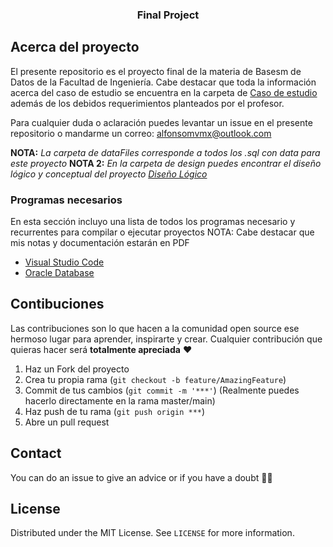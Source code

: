 <p align="center">
  <h3 align="center">Final Project</h3>
</p>

<!-- ABOUT THE PROJECT -->
## Acerca del proyecto

El presente repositorio es el proyecto final de la materia de Basesm de Datos de la Facultad de Ingeniería. 
Cabe destacar que toda la información acerca del caso de estudio se encuentra en la carpeta de [Caso de estudio](https://github.com/aMurryFly/globalHome_BD/blob/master/casoEstudioNoBD/global-home.pdf) además de los debidos requerimientos planteados por el profesor.

Para cualquier duda o aclaración puedes levantar un issue en el presente repositorio o mandarme un correo: alfonsomvmx@outlook.com

**NOTA:** *La carpeta de dataFiles corresponde a todos los .sql con data para este proyecto* 
**NOTA 2:** *En la carpeta de design puedes encontrar el diseño lógico y conceptual del proyecto [Diseño Lógico](https://github.com/aMurryFly/globalHome_BD/blob/master/design/finalModelLogic.jpg)* 



### Programas necesarios 

En esta sección incluyo una lista de todos los programas necesario y recurrentes para compilar o ejecutar proyectos
NOTA: Cabe destacar que mis notas y documentación estarán en PDF

- [Visual Studio Code](https://code.visualstudio.com)
- [Oracle Database](https://www.oracle.com/database/)



<!-- GETTING STARTED 
### Installation

1. Get a free API Key at [https://example.com](https://example.com)
2. Clone the repo
   ```sh
   git clone https://github.com/your_username_/Project-Name.git
   ```
3. Install NPM packages
   ```sh
   npm install
   ```
4. Enter your API in `config.js`
   ```JS
   const API_KEY = 'ENTER YOUR API'; 
  ``` 
--> 
  
## Contibuciones

Las contribuciones son lo que hacen a la comunidad open source ese hermoso lugar para aprender, inspirarte y crear. Cualquier contribución que quieras hacer será **totalmente apreciada** ❤️

1. Haz un Fork del proyecto
2. Crea tu propia rama (`git checkout -b feature/AmazingFeature`)
3. Commit de tus cambios (`git commit -m '***'`) (Realmente puedes hacerlo directamente en la rama master/main)
4. Haz push de tu rama (`git push origin ***`)  
5. Abre un pull request


## Contact
You can do an issue to give an advice or if you have a doubt ✌🏻

## License
Distributed under the MIT License. See `LICENSE` for more information.
